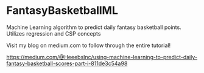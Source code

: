 # FantasyBasketballML
Machine Learning algorithm to predict daily fantasy basketball points.  Utilizes regression and CSP concepts



Visit my blog on medium.com to follow through the entire tutorial! 

https://medium.com/@HeeebsInc/using-machine-learning-to-predict-daily-fantasy-basketball-scores-part-i-811de3c54a98
